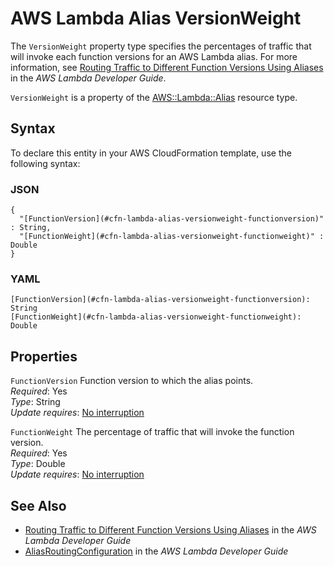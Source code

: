 # AWS Lambda Alias VersionWeight<a name="aws-properties-lambda-alias-versionweight"></a>

<a name="aws-properties-lambda-alias-versionweight-description"></a>The `VersionWeight` property type specifies the percentages of traffic that will invoke each function versions for an AWS Lambda alias\. For more information, see [Routing Traffic to Different Function Versions Using Aliases](https://docs.aws.amazon.com/lambda/latest/dg/lambda-traffic-shifting-using-aliases.html) in the *AWS Lambda Developer Guide*\.

<a name="aws-properties-lambda-alias-versionweight-inheritance"></a> `VersionWeight` is a property of the [AWS::Lambda::Alias](aws-resource-lambda-alias.md) resource type\.

## Syntax<a name="aws-properties-lambda-alias-versionweight-syntax"></a>

To declare this entity in your AWS CloudFormation template, use the following syntax:

### JSON<a name="aws-properties-lambda-alias-versionweight-syntax.json"></a>

```
{
  "[FunctionVersion](#cfn-lambda-alias-versionweight-functionversion)" : String,
  "[FunctionWeight](#cfn-lambda-alias-versionweight-functionweight)" : Double
}
```

### YAML<a name="aws-properties-lambda-alias-versionweight-syntax.yaml"></a>

```
[FunctionVersion](#cfn-lambda-alias-versionweight-functionversion): String
[FunctionWeight](#cfn-lambda-alias-versionweight-functionweight): Double
```

## Properties<a name="aws-properties-lambda-alias-versionweight-properties"></a>

`FunctionVersion`  <a name="cfn-lambda-alias-versionweight-functionversion"></a>
Function version to which the alias points\.  
 *Required*: Yes  
 *Type*: String  
 *Update requires*: [No interruption](using-cfn-updating-stacks-update-behaviors.md#update-no-interrupt) 

`FunctionWeight`  <a name="cfn-lambda-alias-versionweight-functionweight"></a>
The percentage of traffic that will invoke the function version\.   
 *Required*: Yes  
 *Type*: Double  
 *Update requires*: [No interruption](using-cfn-updating-stacks-update-behaviors.md#update-no-interrupt) 

## See Also<a name="aws-properties-lambda-alias-versionweight-seealso"></a>
+ [Routing Traffic to Different Function Versions Using Aliases](https://docs.aws.amazon.com/lambda/latest/dg/lambda-traffic-shifting-using-aliases.html) in the *AWS Lambda Developer Guide*
+ [AliasRoutingConfiguration](https://docs.aws.amazon.com/lambda/latest/dg/API_AliasRoutingConfiguration.html) in the *AWS Lambda Developer Guide*